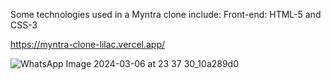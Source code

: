 Some technologies used in a Myntra clone include:
Front-end: HTML-5 and CSS-3

https://myntra-clone-lilac.vercel.app/

![WhatsApp Image 2024-03-06 at 23 37 30_10a289d0](https://github.com/imshus/myntra_clone/assets/67273421/0d098835-89ec-4eff-aac2-9851e72daa51)



